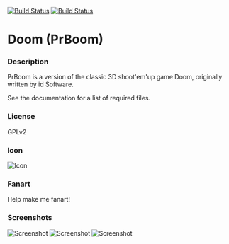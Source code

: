 [![Build Status](https://travis-ci.org/kodi-game/game.libretro.prboom.svg?branch=master)](https://travis-ci.org/kodi-game/game.libretro.prboom)
[![Build Status](https://ci.appveyor.com/api/projects/status/github/kodi-game/game.libretro.prboom?svg=true)](https://ci.appveyor.com/project/kodi-game/game-libretro-prboom)

# Doom (PrBoom)

### Description

PrBoom is a version of the classic 3D shoot'em'up game Doom, originally written by id Software.

See the documentation for a list of required files.

### License

GPLv2

### Icon

![Icon](game.libretro.prboom/resources/icon.png)

### Fanart

Help make me fanart!

### Screenshots

![Screenshot](game.libretro.prboom/resources/screenshot-01.jpg)
![Screenshot](game.libretro.prboom/resources/screenshot-02.jpg)
![Screenshot](game.libretro.prboom/resources/screenshot-03.jpg)

